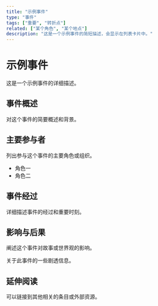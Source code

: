 ```yaml
---
title: "示例事件"
type: "事件"
tags: ["重要", "转折点"]
related: ["某个角色", "某个地点"]
description: "这是一个示例事件的简短描述，会显示在列表卡片中。"
---
```


# 示例事件

这是一个示例事件的详细描述。

## 事件概述

对这个事件的简要概述和背景。

## 主要参与者

列出参与这个事件的主要角色或组织。

- 角色一
- 角色二

## 事件经过

详细描述事件的经过和重要时刻。

## 影响与后果

阐述这个事件对故事或世界观的影响。

<div class="spoiler" data-source="《另一部作品》章节名">
关于此事件的一些剧透信息。
</div>

## 延伸阅读

可以链接到其他相关的条目或外部资源。